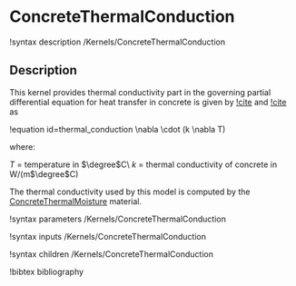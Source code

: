 # ConcreteThermalConduction

!syntax description /Kernels/ConcreteThermalConduction

## Description

This kernel provides thermal conductivity part in the governing partial differential equation for heat transfer in concrete is given by [!cite](bazant1982finite) and [!cite](saouma_structural_2014) as

!equation id=thermal_conduction
\nabla \cdot (k \nabla T)

where:

$T$   =  temperature in $\degree$C\\
$k$   =  thermal conductivity of concrete in W/(m$\degree$C)

The thermal conductivity used by this model is computed by the [ConcreteThermalMoisture](ConcreteThermalMoisture.md) material.

!syntax parameters /Kernels/ConcreteThermalConduction

!syntax inputs /Kernels/ConcreteThermalConduction

!syntax children /Kernels/ConcreteThermalConduction

!bibtex bibliography
